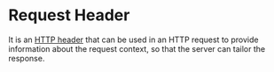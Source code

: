 # Request Header

It is an [HTTP header](https://developer.mozilla.org/en-US/docs/Glossary/HTTP_header) that can be used in an HTTP request to provide information about the request context, so that the server can tailor the response.
